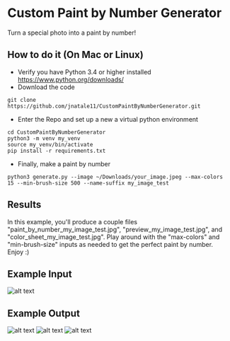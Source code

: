 # Custom Paint by Number Generator
Turn a special photo into a paint by number!

## How to do it (On Mac or Linux)
- Verify you have Python 3.4 or higher installed <https://www.python.org/downloads/>
- Download the code
```
git clone https://github.com/jnatale11/CustomPaintByNumberGenerator.git
```
- Enter the Repo and set up a new a virtual python environment
```
cd CustomPaintByNumberGenerator
python3 -m venv my_venv
source my_venv/bin/activate
pip install -r requirements.txt
```
- Finally, make a paint by number
```
python3 generate.py --image ~/Downloads/your_image.jpeg --max-colors 15 --min-brush-size 500 --name-suffix my_image_test
```

## Results
In this example, you'll produce a couple files "paint_by_number_my_image_test.jpg", "preview_my_image_test.jpg", and "color_sheet_my_image_test.jpg". Play around with the "max-colors" and "min-brush-size" inputs as needed to get the perfect paint by number. Enjoy :)

## Example Input
![alt text](https://github.com/jnatale11/CustomPaintByNumberGenerator/blob/main/examples/sm_beach.jpg?raw=true) 

## Example Output
![alt text](https://github.com/jnatale11/CustomPaintByNumberGenerator/blob/main/examples/paint_by_number_sm_beach.jpg?raw=true) ![alt text](https://github.com/jnatale11/CustomPaintByNumberGenerator/blob/main/examples/preview_sm_beach.jpg?raw=true) ![alt text](https://github.com/jnatale11/CustomPaintByNumberGenerator/blob/main/examples/color_sheet_sm_beach.jpg?raw=true)
